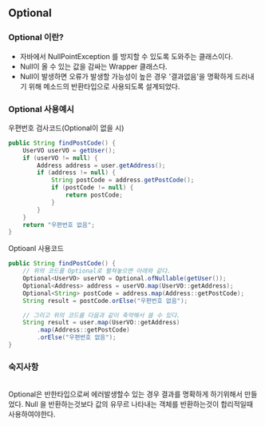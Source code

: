 ## Optional
### Optional 이란?
- 자바에서 NullPointException 를 방지할 수 있도록 도와주는 클래스이다.
- Null이 올 수 있는 값을 감싸는 Wrapper 클래스다.
- Null이 발생하면 오류가 발생할 가능성이 높은 경우 '결과없음'을 명확하게 드러내기 위해 메소드의 반환타입으로 사용되도록 설계되었다.

### Optional 사용예시
우편번호 검사코드(Optional이 없을 시)
```java
public String findPostCode() {
    UserVO userVO = getUser();
    if (userVO != null) {
        Address address = user.getAddress();
        if (address != null) {
            String postCode = address.getPostCode();
            if (postCode != null) {
                return postCode;
            }
        }
    }
    return "우편번호 없음";
}
```
Optioanl 사용코드
```java
public String findPostCode() {
    // 위의 코드를 Optional로 펼쳐놓으면 아래와 같다.
    Optional<UserVO> userVO = Optional.ofNullable(getUser());
    Optional<Address> address = userVO.map(UserVO::getAddress);
    Optional<String> postCode = address.map(Address::getPostCode);
    String result = postCode.orElse("우편번호 없음");

    // 그리고 위의 코드를 다음과 같이 축약해서 쓸 수 있다.
    String result = user.map(UserVO::getAddress)
        .map(Address::getPostCode)
        .orElse("우편번호 없음");
}
```

### 숙지사항
<br> Optional은 반한타입으로써 에러발생할수 있는 경우 결과를 명확하게 하기위해서 만들었다.
 Null 을 반환하는것보다 값의 유무르 나타내는 객체를 반환하는것이 합리적일때 사용하여야한다. 
